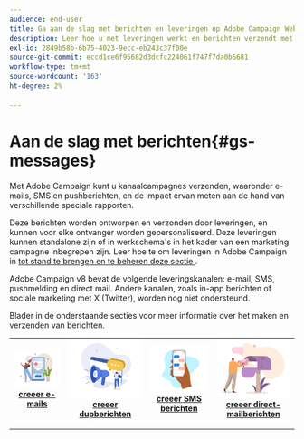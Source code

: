 ```yaml
---
audience: end-user
title: Ga aan de slag met berichten en leveringen op Adobe Campaign Web
description: Leer hoe u met leveringen werkt en berichten verzendt met Campagne Web
exl-id: 2849b58b-6b75-4023-9ecc-eb243c37f00e
source-git-commit: eccd1ce6f95682d3dcfc224061f747f7da0b6681
workflow-type: tm+mt
source-wordcount: '163'
ht-degree: 2%

---
```



# Aan de slag met berichten{#gs-messages}

Met Adobe Campaign kunt u kanaalcampagnes verzenden, waaronder e-mails, SMS en pushberichten, en de impact ervan meten aan de hand van verschillende speciale rapporten.

Deze berichten worden ontworpen en verzonden door leveringen, en kunnen voor elke ontvanger worden gepersonaliseerd. Deze leveringen kunnen standalone zijn of in werkschema&#39;s in het kader van een marketing campagne inbegrepen zijn. Leer hoe te om leveringen in Adobe Campaign in [ tot stand te brengen en te beheren deze sectie ](gs-deliveries.md).

Adobe Campaign v8 bevat de volgende leveringskanalen: e-mail, SMS, pushmelding en direct mail. Andere kanalen, zoals in-app berichten of sociale marketing met X (Twitter), worden nog niet ondersteund.

Blader in de onderstaande secties voor meer informatie over het maken en verzenden van berichten.

<table style="table-layout:fixed">
    <tr style="border: 0;">
    <td align="center">
    <a href="../email/create-email.md">
    <img alt="E-mailsectie maken" src="assets/do-not-localize/email.jpg">
    </a>
    <div><a href="../email/create-email.md"><strong> creeer e-mails </strong>
    </div>
    <p>
    </td>
    <td align="center">
    <a href="../push/create-push.md">
      <img alt="Sectie Pushmeldingen maken" src="assets/do-not-localize/push.jpg">
    </a>
    <div>
    <a href="../push/gs-push.md"><strong> creeer dupberichten </strong></a>
    </div>
    <p>
    </td>
    <td align="center">
    <a href="../sms/create-sms.md">
      <img alt="Sectie SMS-berichten maken" src="assets/do-not-localize/sms.jpg">
    </a>
    </div>
    <div>
    <a href="../sms/create-sms.md"><strong> creeer SMS berichten </strong></a>
    </div>
    <p>
    </td>
    <td align="center">
    <a href="../direct-mail/gs-direct-mail.md">
      <img alt="Sectie voor direct-mailberichten maken" src="assets/do-not-localize/direct-mail.jpg">
    </a>
    <div>
    <a href="../direct-mail/gs-direct-mail.md"><strong> creeer direct-mailberichten </strong></a>
    </div>
    <p>
    </td>
    </tr>
</table>
